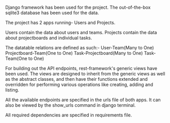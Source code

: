 Django framework has been used for the project.
The out-of-the-box sqlite3 database has been used for the data.

The project has 2 apps running- Users and Projects.

Users contain the data about users and teams.
Projects contain the data about projectboards and individual tasks.

The datatable relations are defined as such:-
User-Team(Many to One)
Projectboard-Team(One to One)
Task-Projectboard(Many to One)
Task-Team(One to One)

For building out the API endpoints, rest-framework's generic views have been used.
The views are designed to inherit from the generic views as well as the abstract classes, and then have their functions extended and overridden for performing various operations like creating, adding and listing.

All the available endpoints are specified in the urls file of both apps. It can also be viewed by the show_urls command in django terminal.

All required dependencies are specified in requirements file.
